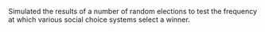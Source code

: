 Simulated the results of a number of random elections to test the frequency at which various social choice systems select a winner.
